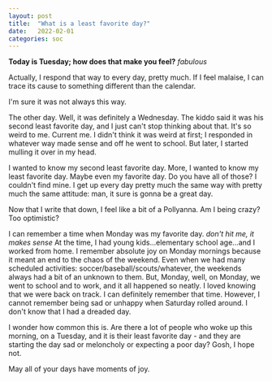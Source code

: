 ```yaml
---
layout: post
title:  "What is a least favorite day?"
date:   2022-02-01
categories: soc
---
```


**Today is Tuesday; how does that make you feel?** 
*fabulous*

Actually, I respond that way to every day, pretty much. If I feel malaise, I can trace its cause to something different than the calendar. 

I'm sure it was not always this way. 

The other day. Well, it was definitely a Wednesday. The kiddo said it was his second least favorite day, and I just can't stop thinking about that. It's so weird to me. Current me. I didn't think it was weird at first; I responded in whatever way made sense and off he went to school. But later, I started mulling it over in my head. 

I wanted to know my second least favorite day. More, I wanted to know my least favorite day. Maybe even my favorite day. Do you have all of those? I couldn't find mine. I get up every day pretty much the same way with pretty much the same attitude: man, it sure is gonna be a great day. 

Now that I write that down, I feel like a bit of a Pollyanna. Am I being crazy? Too optimistic?

I can remember a time when Monday was my favorite day. *don't hit me, it makes sense* At the time, I had young kids...elementary school age...and I worked from home. I remember absolute joy on Monday mornings because it meant an end to the chaos of the weekend. Even when we had many scheduled activities: soccer/baseball/scouts/whatever, the weekends always had a bit of an unknown to them. But, Monday, well, on Monday, we went to school and to work, and it all happened so neatly. I loved knowing that we were back on track. I can definitely remember that time. However, I cannot remember being sad or unhappy when Saturday rolled around. I don't know that I had a dreaded day. 

I wonder how common this is. Are there a lot of people who woke up this morning, on a Tuesday, and it is their least favorite day - and they are starting the day sad or meloncholy or expecting a poor day? Gosh, I hope not. 

May all of your days have moments of joy. 